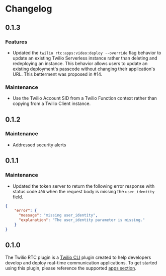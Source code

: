 # Changelog

## 0.1.3

### Features

* Updated the `twilio rtc:apps:video:deploy --override` flag behavior to update an existing Twilio Serverless instance rather than deleting and redeploying an instance. This behavior allows users to update an existing deployment's passcode without changing their application's URL. This betterment was proposed in #14.

### Maintenance

* Use the Twilio Account SID from a Twilio Function context rather than copying from a Twilio Client instance.

## 0.1.2

### Maintenance

* Addressed security alerts

## 0.1.1

### Maintenance

* Updated the token server to return the following error response with status code `400` when the request body is missing the `user_identity` field.

```json
{
    "error": {
      "message": "missing user_identity",
      "explanation": "The user_identity parameter is missing."
    }
}
```

## 0.1.0

The Twilio RTC plugin is a [Twilio CLI](https://www.twilio.com/docs/twilio-cli/quickstart) plugin created to help developers develop and deploy real-time communication applications. To get started using this plugin, please reference the supported [apps section](https://github.com/twilio-labs/plugin-rtc/tree/v0.1.0#supported-apps).

